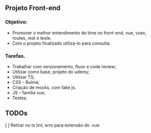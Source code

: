 ## Projeto Front-end 


### Objetivo: 
- Promover o melhor entendimento do time no front-end, vue, vuex, routes, rest e teste.
- Com o projeto finalizado utiliza-lo para consulta.

### Tarefas.
- Trabalhar com versionamento, fluxo e code review;
- Utilizar como base, projeto do udemy;
- Utilizar TS;
- CSS – Bulma;
- Criação de mocks,  com fake js.
- JS – família vue;
- Testes;


## TODOs

[ ]  Retirar no ts lint, erro para extensão do .vue